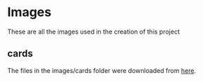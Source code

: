 # Images

These are all the images used in the creation of this project

## cards

The files in the images/cards folder were downloaded from [here](http://acbl.mybigcommerce.com/52-playing-cards/).